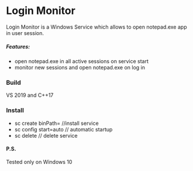 # Login Monitor
Login Monitor is a Windows Service which allows to open notepad.exe app in user session.

##### Features:
- open notepad.exe in all active sessions on service start
- monitor new sessions and open notepad.exe on log in

### Build
VS 2019 and C++17

### Install
- sc create <service name> binPath=<path to exe> //install service
- sc config <service name> start=auto // automatic startup
- sc delete <service name> // delete service

#### P.S.
Tested only on Windows 10
